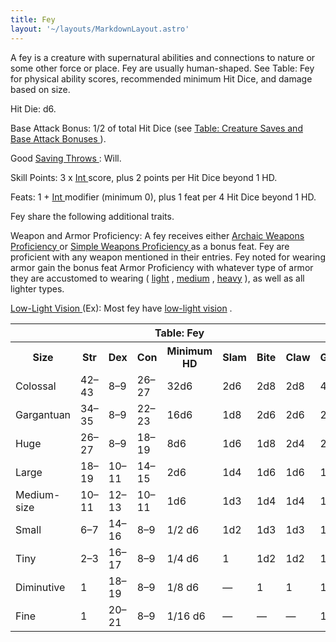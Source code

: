 ```yaml
---
title: Fey
layout: '~/layouts/MarkdownLayout.astro'
---
```

A fey is a creature with supernatural abilities and connections to nature or
some other force or place. Fey are usually human-shaped. See Table: Fey for
physical ability scores, recommended minimum Hit Dice, and damage based on
size.

Hit Die: d6.

Base Attack Bonus: 1/2 of total Hit Dice (see [ Table: Creature Saves and Base Attack Bonuses ](/modern.d20.srd/creature.types/index) ).

Good [ Saving Throws ](/modern.d20.srd/basics/saving.throws) : Will.

Skill Points: 3 x [ Int ](/modern.d20.srd/basics/ability.scores) score, plus 2
points per Hit Dice beyond 1 HD.

Feats: 1 + [ Int ](/modern.d20.srd/basics/ability.scores) modifier (minimum
0), plus 1 feat per 4 Hit Dice beyond 1 HD.

Fey share the following additional traits.

Weapon and Armor Proficiency: A fey receives either [ Archaic Weapons Proficiency ](/modern.d20.srd/feats/archaic.weapons.proficiency) or [ Simple Weapons Proficiency ](/modern.d20.srd/feats/simple.weapons.proficiency) as a
bonus feat. Fey are proficient with any weapon mentioned in their entries. Fey
noted for wearing armor gain the bonus feat Armor Proficiency with whatever
type of armor they are accustomed to wearing ( [ light](/modern.d20.srd/feats/armor.proficiency.light) , [ medium](/modern.d20.srd/feats/armor.proficiency.medium) , [ heavy](/modern.d20.srd/feats/armor.proficiency.heavy) ), as well as all lighter
types.

[ Low-Light Vision ](/modern.d20.srd/special.abilities/low.light.vision) (Ex):
Most fey have [ low-light vision](/modern.d20.srd/special.abilities/low.light.vision) .


<table> <th colspan="9"> Table: Fey </th> <tr> <th> Size </th> <th> Str </th> <th> Dex </th> <th> Con </th> <th> Minimum HD </th> <th> Slam </th> <th> Bite </th> <th> Claw </th> <th> Gore </th> </tr> <tr> <td> Colossal </td> <td> 42–43 </td> <td> 8–9 </td> <td> 26–27 </td> <td> 32d6 </td> <td> 2d6 </td> <td> 2d8 </td> <td> 2d8 </td> <td> 4d6 </td> </tr> <tr class="shaded"> <td> Gargantuan </td> <td> 34–35 </td> <td> 8–9 </td> <td> 22–23 </td> <td> 16d6 </td> <td> 1d8 </td> <td> 2d6 </td> <td> 2d6 </td> <td> 2d8 </td> </tr> <tr> <td> Huge </td> <td> 26–27 </td> <td> 8–9 </td> <td> 18–19 </td> <td> 8d6 </td> <td> 1d6 </td> <td> 1d8 </td> <td> 2d4 </td> <td> 2d6 </td> </tr> <tr class="shaded"> <td> Large </td> <td> 18–19 </td> <td> 10–11 </td> <td> 14–15 </td> <td> 2d6 </td> <td> 1d4 </td> <td> 1d6 </td> <td> 1d6 </td> <td> 1d8 </td> </tr> <tr> <td> Medium-size </td> <td> 10–11 </td> <td> 12–13 </td> <td> 10–11 </td> <td> 1d6 </td> <td> 1d3 </td> <td> 1d4 </td> <td> 1d4 </td> <td> 1d6 </td> </tr> <tr class="shaded"> <td> Small </td> <td> 6–7 </td> <td> 14–16 </td> <td> 8–9 </td> <td> 1/2 d6 </td> <td> 1d2 </td> <td> 1d3 </td> <td> 1d3 </td> <td> 1d4 </td> </tr> <tr> <td> Tiny </td> <td> 2–3 </td> <td> 16–17 </td> <td> 8–9 </td> <td> 1/4 d6 </td> <td> 1 </td> <td> 1d2 </td> <td> 1d2 </td> <td> 1d3 </td> </tr> <tr class="shaded"> <td> Diminutive </td> <td> 1 </td> <td> 18–19 </td> <td> 8–9 </td> <td> 1/8 d6 </td> <td> — </td> <td> 1 </td> <td> 1 </td> <td> 1d2 </td> </tr> <tr> <td> Fine </td> <td> 1 </td> <td> 20–21 </td> <td> 8–9 </td> <td> 1/16 d6 </td> <td> — </td> <td> — </td> <td> — </td> <td> 1 </td> </tr> </table>




